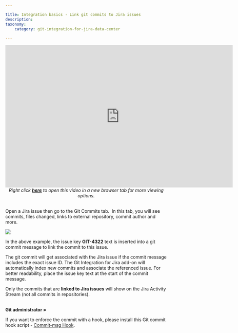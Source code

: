 ```yaml
---

title: Integration basics - Link git commits to Jira issues
description:
taxonomy:
    category: git-integration-for-jira-data-center

---
```


<div class='embed-container embed-container--16-10'>
    <iframe width='709' height='443' src='https://fast.wistia.com/embed/iframe/7kj43knu4m?videoFoam=true' frameborder='0' allowfullscreen ></iframe>
</div>

<div align='center'>
    <i>Right click <a href='https://bigbrassband.wistia.com/medias/7kj43knu4m'><b>here</b></a> to open this video in a new browser tab for more viewing options.</i>
</div>
<br>

Open a Jira issue then go to the Git Commits tab.  In this tab, you will see commits, files changed, links to external repository, commit author and more.

![](https://bigbrassband.atlassian.net/wiki/download/attachments/2045149189/gitserver-git-commits-tab-view(dec2021a).png%3Fversion=1&modificationDate=1640705375869&cacheVersion=1&api=v2?version=1&modificationDate=1640865989201&cacheVersion=1&api=v2)

In the above example, the issue key **GIT-4322** text is inserted into a git commit message to link the commit to this issue.

The git commit will get associated with the Jira issue if the commit message includes the exact issue ID. The Git Integration for Jira add-on will automatically index new commits and associate the referenced issue. For better readability, place the issue key text at the start of the commit message.

<div class="bbb-callout bbb--tip">
    <div class="irow">
    <div class="ilogobox">
        <span class="logoimg"></span>
    </div>
    <div class="imsgbox">
        Only the commits that are <b>linked to Jira issues</b> will show on the Jira Activity Stream (not all commits in repositories).
    </div>
    </div>
</div>
<br>

**Git administrator »**

If you want to enforce the commit with a hook, please install this Git commit hook script - [Commit-msg Hook](/git-integration-for-jira-self-managed/commit-msg-Hook).

